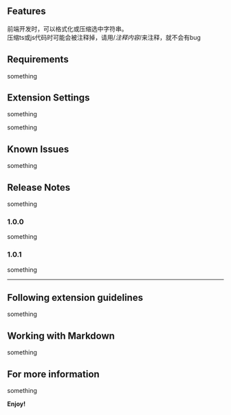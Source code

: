 ## Features

前端开发时，可以格式化或压缩选中字符串。  
压缩ts或js代码时可能会被注释掉，请用/*注释内容*/来注释，就不会有bug

## Requirements

something

## Extension Settings

something

something

## Known Issues

something

## Release Notes

something

### 1.0.0

something

### 1.0.1

something

---

## Following extension guidelines

something

## Working with Markdown

something

## For more information

something

**Enjoy!**
